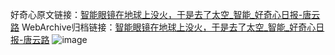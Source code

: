 好奇心原文链接：[智能眼镜在地球上没火，于是去了太空_智能_好奇心日报-唐云路](https://www.qdaily.com/articles/7341.html)
WebArchive归档链接：[智能眼镜在地球上没火，于是去了太空_智能_好奇心日报-唐云路](http://web.archive.org/web/20160803135043/http://www.qdaily.com/articles/7341.html)
![image](http://ww3.sinaimg.cn/large/007d5XDply1g3wjfjqulfj30u02fz4qp)